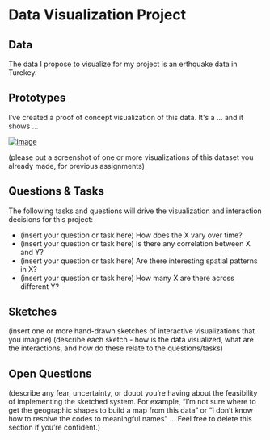 # Data Visualization Project

## Data

The data I propose to visualize for my project is an erthquake data in Turekey.

## Prototypes

I’ve created a proof of concept visualization of this data. It's a ... and it shows ...

[![image](https://user-images.githubusercontent.com/37562094/65656691-c3b2db80-dfee-11e9-86cc-9d15d95e98a5.png)](https://beta.vizhub.com/guangxinhu/c739773578b643fd8e4167b4ddab990b)

(please put a screenshot of one or more visualizations of this dataset you already made, for previous assignments)

## Questions & Tasks

The following tasks and questions will drive the visualization and interaction decisions for this project:

 * (insert your question or task here) How does the X vary over time?
 * (insert your question or task here) Is there any correlation between X and Y?
 * (insert your question or task here) Are there interesting spatial patterns in X?
 * (insert your question or task here) How many X are there across different Y?

## Sketches

(insert one or more hand-drawn sketches of interactive visualizations that you imagine)
(describe each sketch - how is the data visualized, what are the interactions, and how do these relate to the questions/tasks)

## Open Questions

(describe any fear, uncertainty, or doubt you’re having about the feasibility of implementing the sketched system. For example, “I’m not sure where to get the geographic shapes to build a map from this data” or “I don’t know how to resolve the codes to meaningful names” … Feel free to delete this section if you’re confident.) 

